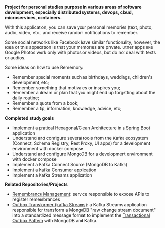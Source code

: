 **Project for personal studies purpose  in various areas of software development, especially distributed systems, devops, cloud, microservices, containers.**

With this application, you can save your personal memories (text, photo, audio, video, etc.) and receive random notifications to remember.

Some social networks like Facebook have similar functionality, however, the idea of this application is that your memories are private. Other apps like Google Photos work only with photos or videos, but do not deal with texts or audios.

Some ideas on how to use Rememory:

- Remember special moments such as birthdays, weddings, children's development, etc;
- Remember something that motivates or inspires you;
- Remember a dream or plan that you might end up forgetting about the daily routine;
- Remember a quote from a book;
- Remember a tip, information, knowledge, advice, etc;

**Completed study goals**


- Implement a pratical Hexagonal/Clean Architecture in a Spring Boot application
- Understand and configure several tools from the Kafka ecosystem (Connect, Schema Registry, Rest Proxy, UI apps) for a development environment with docker compose
- Understand and configure MongoDB for a development environment with docker compose
- Implement a Kafka Connect Source (MongoDB to Kafka)
- Implement a Kafka Consumer application
- Implement a Kafka Streams  application


**Related Repositories/Projects**

- [Remembrance Management](https://github.com/marlonpatrick/rememory-remembrance-management): service responsible to expose APIs to register remembrances
- [Outbox Transformer (kafka Streams)](https://github.com/marlonpatrick/kafka-mongodb-outbox-transformer): a Kafka Streams application responsible for transform a MongoDB "raw change stream document" into a standardized message format to implement the [Transactional Outbox Pattern](https://microservices.io/patterns/data/transactional-outbox.html) with MongoDB and Kafka.
